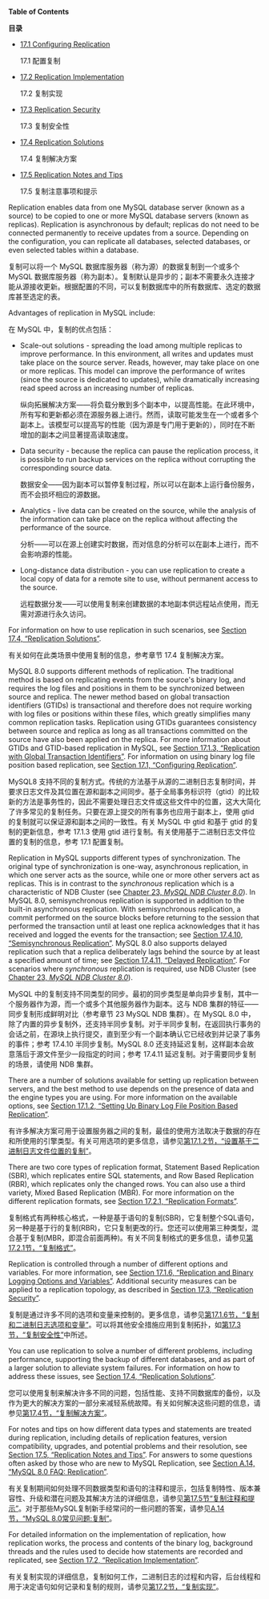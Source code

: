 **Table of Contents**

**目录**

-   [17.1 Configuring Replication](https://dev.mysql.com/doc/refman/8.0/en/replication-configuration.html)

    17.1 配置复制

-   [17.2 Replication Implementation](https://dev.mysql.com/doc/refman/8.0/en/replication-implementation.html)

    17.2 复制实现

-   [17.3 Replication Security](https://dev.mysql.com/doc/refman/8.0/en/replication-security.html)

    17.3 复制安全性

-   [17.4 Replication Solutions](https://dev.mysql.com/doc/refman/8.0/en/replication-solutions.html)

    17.4 复制解决方案

-   [17.5 Replication Notes and Tips](https://dev.mysql.com/doc/refman/8.0/en/replication-notes.html)

    17.5 复制注意事项和提示

Replication enables data from one MySQL database server (known as a source) to be copied to one or more MySQL database servers (known as replicas). Replication is asynchronous by default; replicas do not need to be connected permanently to receive updates from a source. Depending on the configuration, you can replicate all databases, selected databases, or even selected tables within a database.

复制可以将一个 MySQL 数据库服务器（称为源）的数据复制到一个或多个 MySQL 数据库服务器（称为副本）。复制默认是异步的；副本不需要永久连接才能从源接收更新。根据配置的不同，可以复制数据库中的所有数据库、选定的数据库甚至选定的表。

Advantages of replication in MySQL include:

在 MySQL 中，复制的优点包括：

-   Scale-out solutions - spreading the load among multiple replicas to improve performance. In this environment, all writes and updates must take place on the source server. Reads, however, may take place on one or more replicas. This model can improve the performance of writes (since the source is dedicated to updates), while dramatically increasing read speed across an increasing number of replicas.

    纵向拓展解决方案——将负载分散到多个副本中，以提高性能。在此环境中，所有写和更新都必须在源服务器上进行。然而，读取可能发生在一个或者多个副本上。该模型可以提高写的性能（因为源是专门用于更新的），同时在不断增加的副本之间显著提高读取速度。

-   Data security - because the replica can pause the replication process, it is possible to run backup services on the replica without corrupting the corresponding source data.

    数据安全——因为副本可以暂停复制过程，所以可以在副本上运行备份服务，而不会损坏相应的源数据。

-   Analytics - live data can be created on the source, while the analysis of the information can take place on the replica without affecting the performance of the source.

    分析——可以在源上创建实时数据，而对信息的分析可以在副本上进行，而不会影响源的性能。

-   Long-distance data distribution - you can use replication to create a local copy of data for a remote site to use, without permanent access to the source.

    远程数据分发——可以使用复制来创建数据的本地副本供远程站点使用，而无需对源进行永久访问。

For information on how to use replication in such scenarios, see [Section 17.4, “Replication Solutions”](https://dev.mysql.com/doc/refman/8.0/en/replication-solutions.html).

有关如何在此类场景中使用复制的信息，参考章节 17.4 复制解决方案。

MySQL 8.0 supports different methods of replication. The traditional method is based on replicating events from the source's binary log, and requires the log files and positions in them to be synchronized between source and replica. The newer method based on global transaction identifiers (GTIDs) is transactional and therefore does not require working with log files or positions within these files, which greatly simplifies many common replication tasks. Replication using GTIDs guarantees consistency between source and replica as long as all transactions committed on the source have also been applied on the replica. For more information about GTIDs and GTID-based replication in MySQL, see [Section 17.1.3, “Replication with Global Transaction Identifiers”](https://dev.mysql.com/doc/refman/8.0/en/replication-gtids.html). For information on using binary log file position based replication, see [Section 17.1, “Configuring Replication”](https://dev.mysql.com/doc/refman/8.0/en/replication-configuration.html).

MySQL8 支持不同的复制方式。传统的方法基于从源的二进制日志复制时间，并要求日志文件及其位置在源和副本之间同步。基于全局事务标识符（gtid）的比较新的方法是事务性的，因此不需要处理日志文件或这些文件中的位置，这大大简化了许多常见的复制任务。只要在源上提交的所有事务也应用于副本上，使用 gtid 的复制就可以保证源和副本之间的一致性。有关 MySQL 中 gtid 和基于 gtid 的复制的更新信息，参考 17.1.3 使用 gtid 进行复制。有关使用基于二进制日志文件位置的复制的信息，参考 17.1 配置复制。

Replication in MySQL supports different types of synchronization. The original type of synchronization is one-way, asynchronous replication, in which one server acts as the source, while one or more other servers act as replicas. This is in contrast to the *synchronous* replication which is a characteristic of NDB Cluster (see [Chapter 23, *MySQL NDB Cluster 8.0*](https://dev.mysql.com/doc/refman/8.0/en/mysql-cluster.html)). In MySQL 8.0, semisynchronous replication is supported in addition to the built-in asynchronous replication. With semisynchronous replication, a commit performed on the source blocks before returning to the session that performed the transaction until at least one replica acknowledges that it has received and logged the events for the transaction; see [Section 17.4.10, “Semisynchronous Replication”](https://dev.mysql.com/doc/refman/8.0/en/replication-semisync.html). MySQL 8.0 also supports delayed replication such that a replica deliberately lags behind the source by at least a specified amount of time; see [Section 17.4.11, “Delayed Replication”](https://dev.mysql.com/doc/refman/8.0/en/replication-delayed.html). For scenarios where *synchronous* replication is required, use NDB Cluster (see [Chapter 23, *MySQL NDB Cluster 8.0*](https://dev.mysql.com/doc/refman/8.0/en/mysql-cluster.html)).

MySQL 中的复制支持不同类型的同步。最初的同步类型是单向异步复制，其中一个服务器作为源，而一个或多个其他服务器作为副本。这与 NDB 集群的特征——同步复制形成鲜明对比（参考章节 23 MySQL NDB 集群）。在 MySQL 8.0 中，除了内置的异步复制外，还支持半同步复制。对于半同步复制，在返回执行事务的会话之前，在源块上执行提交，直到至少有一个副本确认它已经收到并记录了事务的事件；参考 17.4.10 半同步复制。MySQL 8.0 还支持延迟复制，这样副本会故意落后于源文件至少一段指定的时间；参考 17.4.11 延迟复制。对于需要同步复制的场景，请使用 NDB 集群。

There are a number of solutions available for setting up replication between servers, and the best method to use depends on the presence of data and the engine types you are using. For more information on the available options, see [Section 17.1.2, “Setting Up Binary Log File Position Based Replication”](https://dev.mysql.com/doc/refman/8.0/en/replication-howto.html).

有许多解决方案可用于设置服务器之间的复制，最佳的使用方法取决于数据的存在和所使用的引擎类型。有关可用选项的更多信息，请参见[第17.1.2节，“设置基于二进制日志文件位置的复制”](https://dev.mysql.com/doc/refman/8.0/en/replication-howto.html)。

There are two core types of replication format, Statement Based Replication (SBR), which replicates entire SQL statements, and Row Based Replication (RBR), which replicates only the changed rows. You can also use a third variety, Mixed Based Replication (MBR). For more information on the different replication formats, see [Section 17.2.1, “Replication Formats”](https://dev.mysql.com/doc/refman/8.0/en/replication-formats.html).

复制格式有两种核心格式，一种是基于语句的复制(SBR)，它复制整个SQL语句，另一种是基于行的复制(RBR)，它只复制更改的行。您还可以使用第三种类型，混合基于复制(MBR，即混合前面两种)。有关不同复制格式的更多信息，请参见[第17.2.1节，“复制格式”](https://dev.mysql.com/doc/refman/8.0/en/replication-formats.html)。

Replication is controlled through a number of different options and variables. For more information, see [Section 17.1.6, “Replication and Binary Logging Options and Variables”](https://dev.mysql.com/doc/refman/8.0/en/replication-options.html). Additional security measures can be applied to a replication topology, as described in [Section 17.3, “Replication Security”](https://dev.mysql.com/doc/refman/8.0/en/replication-security.html).

复制是通过许多不同的选项和变量来控制的。更多信息，请参见[第17.1.6节，“复制和二进制日志选项和变量”](https://dev.mysql.com/doc/refman/8.0/en/replication-options.html)。可以将其他安全措施应用到复制拓扑，如[第17.3节，“复制安全性”](https://dev.mysql.com/doc/refman/8.0/en/replication-security.html)中所述。

You can use replication to solve a number of different problems, including performance, supporting the backup of different databases, and as part of a larger solution to alleviate system failures. For information on how to address these issues, see [Section 17.4, “Replication Solutions”](https://dev.mysql.com/doc/refman/8.0/en/replication-solutions.html).

您可以使用复制来解决许多不同的问题，包括性能、支持不同数据库的备份，以及作为更大的解决方案的一部分来减轻系统故障。有关如何解决这些问题的信息，请参见[第17.4节，“复制解决方案”](https://dev.mysql.com/doc/refman/8.0/en/replication-solutions.html)。

For notes and tips on how different data types and statements are treated during replication, including details of replication features, version compatibility, upgrades, and potential problems and their resolution, see [Section 17.5, “Replication Notes and Tips”](https://dev.mysql.com/doc/refman/8.0/en/replication-notes.html). For answers to some questions often asked by those who are new to MySQL Replication, see [Section A.14, “MySQL 8.0 FAQ: Replication”](https://dev.mysql.com/doc/refman/8.0/en/faqs-replication.html).

有关复制期间如何处理不同数据类型和语句的注释和提示，包括复制特性、版本兼容性、升级和潜在问题及其解决方法的详细信息，请参见[第17.5节“复制注释和提示”](https://dev.mysql.com/doc/refman/8.0/en/replication-notes.html)。对于那些MySQL复制新手经常问的一些问题的答案，请参见[A.14节，“MySQL 8.0常见问题:复制”](https://dev.mysql.com/doc/refman/8.0/en/faqs-replication.html)。

For detailed information on the implementation of replication, how replication works, the process and contents of the binary log, background threads and the rules used to decide how statements are recorded and replicated, see [Section 17.2, “Replication Implementation”](https://dev.mysql.com/doc/refman/8.0/en/replication-implementation.html).

有关复制实现的详细信息，复制如何工作，二进制日志的过程和内容，后台线程和用于决定语句如何记录和复制的规则，请参见[第17.2节，“复制实现”](https://dev.mysql.com/doc/refman/8.0/en/replication-implementation.html)。